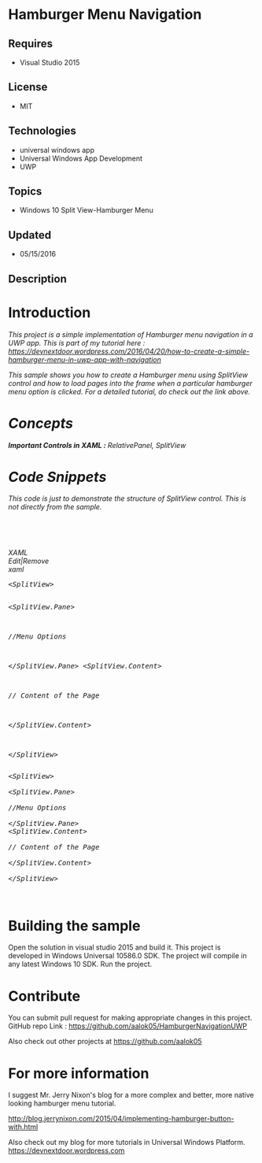 # Hamburger Menu Navigation
## Requires
- Visual Studio 2015
## License
- MIT
## Technologies
- universal windows app
- Universal Windows App Development
- UWP
## Topics
- Windows 10 Split View-Hamburger Menu
## Updated
- 05/15/2016
## Description

<h1>Introduction</h1>
<p><em><span class="repository-meta-content"><span>This project is a simple implementation of Hamburger menu navigation in a UWP app. This is part of my tutorial here :
<a href="https://devnextdoor.wordpress.com/2016/04/20/how-to-create-a-simple-hamburger-menu-in-uwp-app-with-navigation/">
https://devnextdoor.wordpress.com/2016/04/20/how-to-create-a-simple-hamburger-menu-in-uwp-app-with-navigation</a></span></span></em></p>
<p><em><span class="repository-meta-content"><span>This sample shows you how to create a Hamburger menu using SplitView control and how to load pages into the frame when a particular hamburger menu option is clicked. For a detailed tutorial, do check out
 the link above.</span></span></em></p>
<h1><em><span class="repository-meta-content"><span><strong>Concepts</strong></span></span></em></h1>
<p><em><span class="repository-meta-content"><span><strong>Important Controls in XAML :</strong> RelativePanel, SplitView</span></span></em></p>
<h1><em><span class="repository-meta-content"><span>Code Snippets</span></span></em></h1>
<p><em><span class="repository-meta-content"><span>This code is just to demonstrate the structure of SplitView control. This is not directly from the sample.</span></span></em></p>
<p><em><span class="repository-meta-content"><span>&nbsp;</span></span></em></p>
<p><em>&nbsp;</em></p>
<div class="scriptcode"><em>
<div class="pluginEditHolder" pluginCommand="mceScriptCode">
<div class="title"><span>XAML</span></div>
<div class="pluginLinkHolder"><span class="pluginEditHolderLink">Edit</span>|<span class="pluginRemoveHolderLink">Remove</span></div>
<span class="hidden">xaml</span>
<pre class="hidden">&lt;SplitView&gt;
  
&lt;SplitView.Pane&gt;
  
//Menu Options
  
&lt;/SplitView.Pane&gt;
&lt;SplitView.Content&gt;
  
// Content of the Page
  
&lt;/SplitView.Content&gt;
  
&lt;/SplitView&gt;</pre>
<div class="preview">
<pre class="js">&lt;SplitView&gt;&nbsp;
&nbsp;&nbsp;&nbsp;
&lt;SplitView.Pane&gt;&nbsp;
&nbsp;&nbsp;&nbsp;
<span class="js__sl_comment">//Menu&nbsp;Options</span>&nbsp;
&nbsp;&nbsp;&nbsp;
&lt;/SplitView.Pane&gt;&nbsp;
&lt;SplitView.Content&gt;&nbsp;
&nbsp;&nbsp;&nbsp;
<span class="js__sl_comment">//&nbsp;Content&nbsp;of&nbsp;the&nbsp;Page</span>&nbsp;
&nbsp;&nbsp;&nbsp;
&lt;/SplitView.Content&gt;&nbsp;
&nbsp;&nbsp;&nbsp;
&lt;/SplitView&gt;</pre>
</div>
</div>
</em></div>
<p><em>&nbsp;</em></p>
<p><em></p>
<div class="endscriptcode"><em></em></div>
</em>
<p></p>
<h1>Building the sample</h1>
<p>Open the solution in visual studio 2015 and build it. This project is developed in Windows Universal 10586.0 SDK. The project will compile in any latest Windows 10 SDK. Run the project.</p>
<h1><strong>Contribute</strong></h1>
<p>You can submit pull request for making appropriate changes in this project. GitHub repo Link :
<a href="https://github.com/aalok05/HamburgerNavigationUWP">https://github.com/aalok05/HamburgerNavigationUWP</a></p>
<p>Also check out other projects at <a href="https://github.com/aalok05">https://github.com/aalok05</a></p>
<h1>For more information</h1>
<p>I suggest Mr. Jerry Nixon's blog for a more complex and better, more native looking hamburger menu tutorial.</p>
<p><a href="http://blog.jerrynixon.com/2015/04/implementing-hamburger-button-with.html">http://blog.jerrynixon.com/2015/04/implementing-hamburger-button-with.html</a></p>
<p>Also check out my blog for more tutorials in Universal Windows Platform. <a href="https://devnextdoor.wordpress.com">
https://devnextdoor.wordpress.com</a></p>
<p><em><span class="repository-meta-content"><span><strong>&nbsp;</strong><br>
</span></span></em></p>
